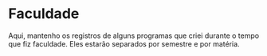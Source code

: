 # Faculdade

Aqui, mantenho os registros de alguns programas que criei durante o tempo que fiz faculdade. Eles estarão separados por semestre e por matéria.

